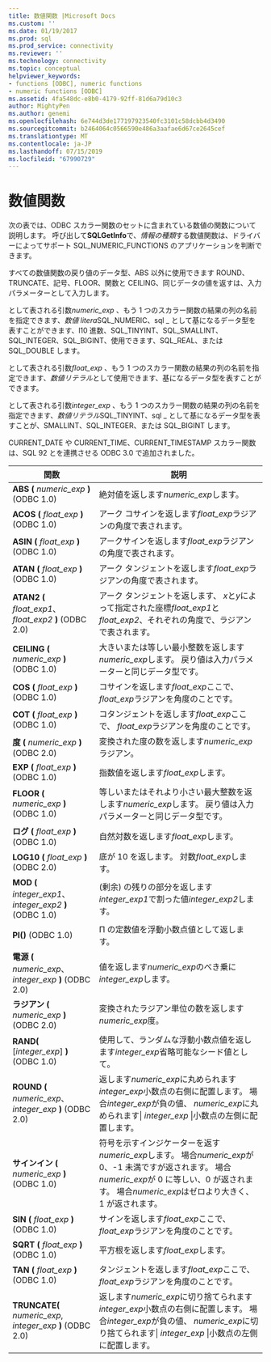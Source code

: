 ```yaml
---
title: 数値関数 |Microsoft Docs
ms.custom: ''
ms.date: 01/19/2017
ms.prod: sql
ms.prod_service: connectivity
ms.reviewer: ''
ms.technology: connectivity
ms.topic: conceptual
helpviewer_keywords:
- functions [ODBC], numeric functions
- numeric functions [ODBC]
ms.assetid: 4fa548dc-e8b0-4179-92ff-81d6a79d10c3
author: MightyPen
ms.author: genemi
ms.openlocfilehash: 6e744d3de177197923540fc3101c58dcbb4d3490
ms.sourcegitcommit: b2464064c0566590e486a3aafae6d67ce2645cef
ms.translationtype: MT
ms.contentlocale: ja-JP
ms.lasthandoff: 07/15/2019
ms.locfileid: "67990729"
---
```

# <a name="numeric-functions"></a>数値関数
次の表では、ODBC スカラー関数のセットに含まれている数値の関数について説明します。 呼び出して**SQLGetInfo**で、*情報の種類*する数値関数は、ドライバーによってサポート SQL_NUMERIC_FUNCTIONS のアプリケーションを判断できます。  
  
 すべての数値関数の戻り値のデータ型、ABS 以外に使用できます ROUND、TRUNCATE、記号、FLOOR、関数と CEILING、同じデータの値を返すは、入力パラメーターとして入力します。  
  
 として表される引数*numeric_exp* 、もう 1 つのスカラー関数の結果の列の名前を指定できます、*数値 litera*SQL_NUMERIC、sql _ として基になるデータ型を表すことができます、l10 進数、SQL_TINYINT、SQL_SMALLINT、SQL_INTEGER、SQL_BIGINT、使用できます、SQL_REAL、または SQL_DOUBLE します。  
  
 として表される引数*float_exp* 、もう 1 つのスカラー関数の結果の列の名前を指定できます、*数値リテラル*として使用できます、基になるデータ型を表すことができます。  
  
 として表される引数*integer_exp* 、もう 1 つのスカラー関数の結果の列の名前を指定できます、*数値リテラル*SQL_TINYINT、sql _ として基になるデータ型を表すことが、SMALLINT、SQL_INTEGER、または SQL_BIGINT します。  
  
 CURRENT_DATE や CURRENT_TIME、CURRENT_TIMESTAMP スカラー関数は、SQL 92 とを連携させる ODBC 3.0 で追加されました。  
  
|関数|説明|  
|--------------|-----------------|  
|**ABS (** _numeric_exp_ **)** (ODBC 1.0)|絶対値を返します*numeric_exp*します。|  
|**ACOS (** _float_exp_ **)** (ODBC 1.0)|アーク コサインを返します*float_exp*ラジアンの角度で表されます。|  
|**ASIN (** _float_exp_ **)** (ODBC 1.0)|アークサインを返します*float_exp*ラジアンの角度で表されます。|  
|**ATAN (** _float_exp_ **)** (ODBC 1.0)|アーク タンジェントを返します*float_exp*ラジアンの角度で表されます。|  
|**ATAN2 (** _float_exp1_、 _float_exp2_ **)** (ODBC 2.0)|アーク タンジェントを返します、 *x*と*y*によって指定された座標*float_exp1*と*float_exp2*、それぞれの角度で、ラジアンで表されます。|  
|**CEILING (** _numeric_exp_ **)** (ODBC 1.0)|大きいまたは等しい最小整数を返します*numeric_exp*します。 戻り値は入力パラメーターと同じデータ型です。|  
|**COS (** _float_exp_ **)** (ODBC 1.0)|コサインを返します*float_exp*ここで、 *float_exp*ラジアンを角度のことです。|  
|**COT (** _float_exp_ **)** (ODBC 1.0)|コタンジェントを返します*float_exp*ここで、 *float_exp*ラジアンを角度のことです。|  
|**度 (** _numeric_exp_ **)** (ODBC 2.0)|変換された度の数を返します*numeric_exp*ラジアン。|  
|**EXP (** _float_exp_ **)** (ODBC 1.0)|指数値を返します*float_exp*します。|  
|**FLOOR (** _numeric_exp_ **)** (ODBC 1.0)|等しいまたはそれより小さい最大整数を返します*numeric_exp*します。 戻り値は入力パラメーターと同じデータ型です。|  
|**ログ (** _float_exp_ **)** (ODBC 1.0)|自然対数を返します*float_exp*します。|  
|**LOG10 (** _float_exp_ **)** (ODBC 2.0)|底が 10 を返します。 対数*float_exp*します。|  
|**MOD (** _integer_exp1_、 _integer_exp2_ **)** (ODBC 1.0)|(剰余) の残りの部分を返します*integer_exp1*で割った値*integer_exp2*します。|  
|**PI()** (ODBC 1.0)|Π の定数値を浮動小数点値として返します。|  
|**電源 (** _numeric_exp_、 _integer_exp_ **)** (ODBC 2.0)|値を返します*numeric_exp*のべき乗に*integer_exp*します。|  
|**ラジアン (** _numeric_exp_ **)** (ODBC 2.0)|変換されたラジアン単位の数を返します*numeric_exp*度。|  
|**RAND(** [*integer_exp*] **)**  (ODBC 1.0)|使用して、ランダムな浮動小数点値を返します*integer_exp*省略可能なシード値として。|  
|**ROUND (** _numeric_exp_、 _integer_exp_ **)** (ODBC 2.0)|返します*numeric_exp*に丸められます*integer_exp*小数点の右側に配置します。 場合*integer_exp*が負の値、 *numeric_exp*に丸められます&#124; *integer_exp* &#124;小数点の左側に配置します。|  
|**サインイン (** _numeric_exp_ **)** (ODBC 1.0)|符号を示すインジケーターを返す*numeric_exp*します。 場合*numeric_exp*が 0、-1 未満ですが返されます。 場合*numeric_exp*が 0 に等しい、0 が返されます。 場合*numeric_exp*はゼロより大きく、1 が返されます。|  
|**SIN (** _float_exp_ **)** (ODBC 1.0)|サインを返します*float_exp*ここで、 *float_exp*ラジアンを角度のことです。|  
|**SQRT (** _float_exp_ **)** (ODBC 1.0)|平方根を返します*float_exp*します。|  
|**TAN (** _float_exp_ **)** (ODBC 1.0)|タンジェントを返します*float_exp*ここで、 *float_exp*ラジアンを角度のことです。|  
|**TRUNCATE(** _numeric_exp_, _integer_exp_ **)**  (ODBC 2.0)|返します*numeric_exp*に切り捨てられます*integer_exp*小数点の右側に配置します。 場合*integer_exp*が負の値、 *numeric_exp*に切り捨てられます&#124; *integer_exp* &#124;小数点の左側に配置します。|
